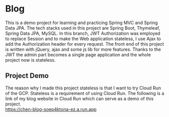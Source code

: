 # Blog

This is a demo project for learning and practicing Spring MVC and Spring Data JPA. The tech stacks used in this project are Spring Boot, Thymeleaf, Spring Data JPA, MySQL. In this branch, JWT Authorization was employed to replace Session and to make the Web application stateless, I use Ajax to add the Authorization header for every request. The front end of this project is written with jQuery, ajax and some js lib for more features. Thanks to the JWT the admin part becomes a single page application and the whole project now is stateless.   

## Project Demo
The reason why I made this project stateless is that I want to try Cloud Run of the GCP. Stateless is a requirement of using Cloud Run. The following is a link of my blog website in Cloud Run which can serve as a demo of this project. 
<br>
<https://chen-blog-soep4ktona-ez.a.run.app>
